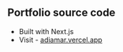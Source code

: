 ## Portfolio source code

- Built with Next.js
- Visit - [adiamar.vercel.app](https://www.adiamar.vercel.app)